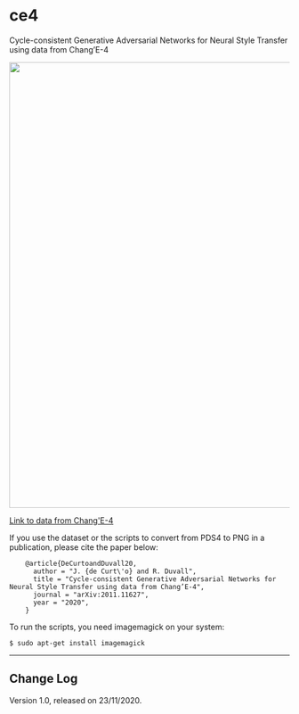 # ce4
Cycle-consistent Generative Adversarial Networks for Neural Style Transfer using data from Chang’E-4

<p align="center">
<img src="ce4_01.png" width="800">
</p>

<a href="https://drive.google.com/file/d/1RvjjIT0AZm4AeDnVTqmV-pfXlHTiwL08/view?usp=sharing">Link to data from Chang'E-4</a>

If you use the dataset or the scripts to convert from PDS4 to PNG in a publication, please cite the paper below:

        @article{DeCurtoandDuvall20,
          author = "J. {de Curt\'o} and R. Duvall",
          title = "Cycle-consistent Generative Adversarial Networks for Neural Style Transfer using data from Chang’E-4",
          journal = "arXiv:2011.11627",
          year = "2020",
        }

To run the scripts, you need imagemagick on your system:

	$ sudo apt-get install imagemagick
	
--------------------------------------------------------
Change Log
--------------------------------------------------------

Version 1.0, released on 23/11/2020.

